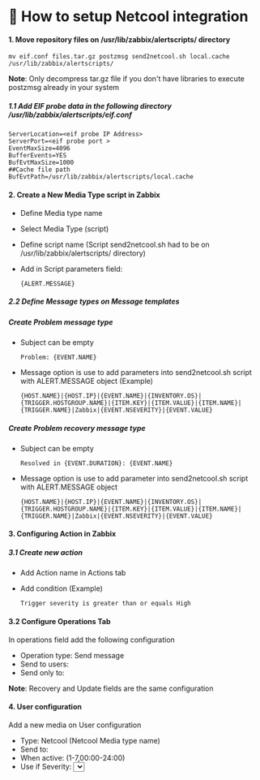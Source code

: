 # :construction_worker: How to setup Netcool integration
#### 1. Move repository files on /usr/lib/zabbix/alertscripts/ directory
    mv eif.conf files.tar.gz postzmsg send2netcool.sh local.cache /usr/lib/zabbix/alertscripts/
    
 **Note**: Only decompress tar.gz file if you don't have libraries  to execute postzmsg already in your system
    
##### 1.1 Add EIF probe data in the following directory /usr/lib/zabbix/alertscripts/eif.conf
    ServerLocation=<eif probe IP Address>
    ServerPort=<eif probe port >
    EventMaxSize=4096
    BufferEvents=YES
    BufEvtMaxSize=1000
    ##Cache file path
    BufEvtPath=/usr/lib/zabbix/alertscripts/local.cache

  
#### 2. Create a New  Media Type script in Zabbix
- Define Media type name
- Select Media Type (script)
- Define script name (Script send2netcool.sh had to be on /usr/lib/zabbix/alertscripts/ directory)
- Add in Script parameters field:

      {ALERT.MESSAGE}

##### 2.2 Define Message types on Message templates
##### Create Problem message type
- Subject can be empty 

      Problem: {EVENT.NAME}
      
- Message option is use to add parameters into send2netcool.sh script with ALERT.MESSAGE object (Example)

      {HOST.NAME}|{HOST.IP}|{EVENT.NAME}|{INVENTORY.OS}|{TRIGGER.HOSTGROUP.NAME}|{ITEM.KEY}|{ITEM.VALUE}|{ITEM.NAME}|{TRIGGER.NAME}|Zabbix|{EVENT.NSEVERITY}|{EVENT.VALUE}

##### Create Problem recovery message type
- Subject can be empty 
      
      Resolved in {EVENT.DURATION}: {EVENT.NAME}
      
- Message option is use to add parameter into send2netcool.sh script with ALERT.MESSAGE object 

      {HOST.NAME}|{HOST.IP}|{EVENT.NAME}|{INVENTORY.OS}|{TRIGGER.HOSTGROUP.NAME}|{ITEM.KEY}|{ITEM.VALUE}|{ITEM.NAME}|{TRIGGER.NAME}|Zabbix|{EVENT.NSEVERITY}|{EVENT.VALUE} 

#### 3. Configuring Action in Zabbix
##### 3.1 Create new action
- Add Action name in Actions tab
- Add condition (Example)

      Trigger severity is greater than or equals High
#### 3.2 Configure Operations Tab 
 In operations field add the following configuration
- Operation type: Send message
- Send to users: <default user admin>
- Send only to: <Netcool Media type name>

**Note**: Recovery and Update fields are the same configuration

#### 4. User configuration
Add a new media on User configuration
- Type: Netcool (Netcool Media type name)
- Send to: <Name of new media>
- When active: <days and hours> (1-7,00:00-24:00)
- Use if Severity: <select severity>

